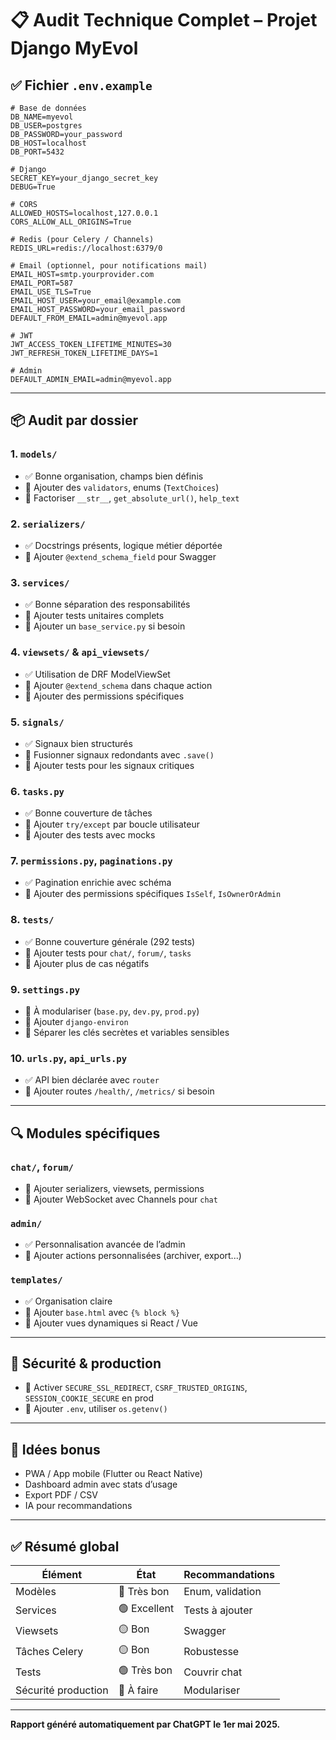 # 📋 Audit Technique Complet – Projet Django MyEvol

## ✅ Fichier `.env.example`

```dotenv
# Base de données
DB_NAME=myevol
DB_USER=postgres
DB_PASSWORD=your_password
DB_HOST=localhost
DB_PORT=5432

# Django
SECRET_KEY=your_django_secret_key
DEBUG=True

# CORS
ALLOWED_HOSTS=localhost,127.0.0.1
CORS_ALLOW_ALL_ORIGINS=True

# Redis (pour Celery / Channels)
REDIS_URL=redis://localhost:6379/0

# Email (optionnel, pour notifications mail)
EMAIL_HOST=smtp.yourprovider.com
EMAIL_PORT=587
EMAIL_USE_TLS=True
EMAIL_HOST_USER=your_email@example.com
EMAIL_HOST_PASSWORD=your_email_password
DEFAULT_FROM_EMAIL=admin@myevol.app

# JWT
JWT_ACCESS_TOKEN_LIFETIME_MINUTES=30
JWT_REFRESH_TOKEN_LIFETIME_DAYS=1

# Admin
DEFAULT_ADMIN_EMAIL=admin@myevol.app
```

---

## 📦 Audit par dossier

### 1. `models/`
- ✅ Bonne organisation, champs bien définis
- 🔧 Ajouter des `validators`, enums (`TextChoices`)
- 🔧 Factoriser `__str__`, `get_absolute_url()`, `help_text`

### 2. `serializers/`
- ✅ Docstrings présents, logique métier déportée
- 🔧 Ajouter `@extend_schema_field` pour Swagger

### 3. `services/`
- ✅ Bonne séparation des responsabilités
- 🔧 Ajouter tests unitaires complets
- 🔧 Ajouter un `base_service.py` si besoin

### 4. `viewsets/` & `api_viewsets/`
- ✅ Utilisation de DRF ModelViewSet
- 🔧 Ajouter `@extend_schema` dans chaque action
- 🔧 Ajouter des permissions spécifiques

### 5. `signals/`
- ✅ Signaux bien structurés
- 🔧 Fusionner signaux redondants avec `.save()`
- 🔧 Ajouter tests pour les signaux critiques

### 6. `tasks.py`
- ✅ Bonne couverture de tâches
- 🔧 Ajouter `try/except` par boucle utilisateur
- 🔧 Ajouter des tests avec mocks

### 7. `permissions.py`, `paginations.py`
- ✅ Pagination enrichie avec schéma
- 🔧 Ajouter des permissions spécifiques `IsSelf`, `IsOwnerOrAdmin`

### 8. `tests/`
- ✅ Bonne couverture générale (292 tests)
- 🔧 Ajouter tests pour `chat/`, `forum/`, `tasks`
- 🔧 Ajouter plus de cas négatifs

### 9. `settings.py`
- 🔧 À modulariser (`base.py`, `dev.py`, `prod.py`)
- 🔧 Ajouter `django-environ`
- 🔧 Séparer les clés secrètes et variables sensibles

### 10. `urls.py`, `api_urls.py`
- ✅ API bien déclarée avec `router`
- 🔧 Ajouter routes `/health/`, `/metrics/` si besoin

---

## 🔍 Modules spécifiques

### `chat/`, `forum/`
- 🔧 Ajouter serializers, viewsets, permissions
- 🔧 Ajouter WebSocket avec Channels pour `chat`

### `admin/`
- ✅ Personnalisation avancée de l’admin
- 🔧 Ajouter actions personnalisées (archiver, export...)

### `templates/`
- ✅ Organisation claire
- 🔧 Ajouter `base.html` avec `{% block %}`
- 🔧 Ajouter vues dynamiques si React / Vue

---

## 🔐 Sécurité & production

- 🔧 Activer `SECURE_SSL_REDIRECT`, `CSRF_TRUSTED_ORIGINS`, `SESSION_COOKIE_SECURE` en prod
- 🔧 Ajouter `.env`, utiliser `os.getenv()`

---

## 🧠 Idées bonus

- PWA / App mobile (Flutter ou React Native)
- Dashboard admin avec stats d’usage
- Export PDF / CSV
- IA pour recommandations

---

## ✅ Résumé global

| Élément              | État        | Recommandations |
|----------------------|-------------|-----------------|
| Modèles              | 🔵 Très bon  | Enum, validation |
| Services             | 🟢 Excellent | Tests à ajouter  |
| Viewsets             | 🟡 Bon       | Swagger          |
| Tâches Celery        | 🟡 Bon       | Robustesse       |
| Tests                | 🟢 Très bon  | Couvrir chat     |
| Sécurité production  | 🔴 À faire   | Modulariser      |

---

**Rapport généré automatiquement par ChatGPT le 1er mai 2025.**